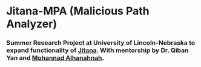 # Jitana-MPA  (Malicious Path Analyzer)
### **Summer Research Project at University of Lincoln-Nebraska to expand functionality of [Jitana](https://github.com/ytsutano/jitana/tree/master).  With mentorship by Dr. Qiban Yan and [Mohannad Alhanahnah](https://github.com/mhammad2).**
